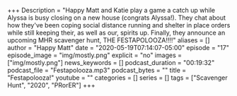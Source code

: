 +++
Description = "Happy Matt and Katie play a game a catch up while Alyssa is busy closing on a new house (congrats Alyssa!). They chat about how they've been coping social distance running and shelter in place orders while still keeping their, as well as our, spirits up. Finally, they announce an upcoming MHR scavenger hunt, THE FESTAPOLOOZA!!!!"
aliases = []
author = "Happy Matt"
date = "2020-05-19T07:14:07-05:00"
episode = "17"
episode_image = "img/mostly.png"
explicit = "no"
images = ["img/mostly.png"]
news_keywords = []
podcast_duration = "00:19:32"
podcast_file = "Festapolooza.mp3"
podcast_bytes = ""
title = "Festapolooza!"
youtube = ""
categories = []
series = []
tags = ["Scavenger Hunt", "2020", "PRorER"]
+++
